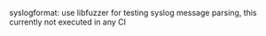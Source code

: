syslogformat: use libfuzzer for testing syslog message parsing, this currently not executed in any CI
